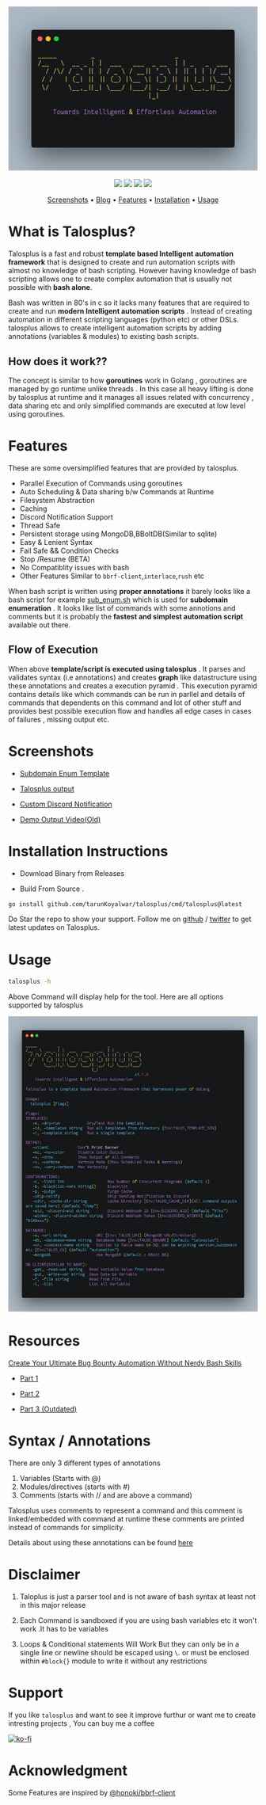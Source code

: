 <p align="center" >
<img src="static/talosplus.png">
</br>
</p>


<p align="center">
<a href="https://opensource.org/licenses/BSD-3-Clause"><img src="https://img.shields.io/badge/license-BSD-_red.svg"></a>
<a href="https://goreportcard.com/badge/github.com/tarunKoyalwar/talosplus"><img src="https://goreportcard.com/badge/github.com/tarunKoyalwar/talosplus"></a>
<a href="https://github.com/tarunKoyalwar/talosplus/releases"><img src="https://img.shields.io/github/release/tarunKoyalwar/talosplus"></a>
<a href="https://twitter.com/KoyalwarTarun"><img src="https://img.shields.io/twitter/follow/KoyalwarTarun.svg?logo=twitter"></a>
</p>

<p align="center">
 <a href="#screenshots">Screenshots</a> •
 <a href="#blogs">Blog</a> •
  <a href="#features">Features</a> •
  <a href="#installation-instructions">Installation</a> •
  <a href="#usage">Usage</a> 
</p>

# What is Talosplus?

Talosplus is a fast and robust **template based Intelligent automation framework** that is designed to create and run automation scripts with almost no knowledge of bash scripting. However having knowledge of bash scripting allows one to create complex automation that is usually not possible with **bash alone**.

Bash was written in 80's in c so it lacks many features that are required to create and run **modern Intelligent automation scripts** . Instead of creating automation in different scripting languages (python etc) or other DSLs. talosplus allows to create intelligent automation scripts by adding annotations (variables & modules) to existing bash scripts.

## How does it work?? 

The concept is similar to how **goroutines** work in Golang , goroutines are managed by go runtime unlike threads . In this case all heavy lifting is done by talosplus at runtime and it manages all issues related with concurrency , data sharing etc and only simplified commands are executed at low level using goroutines.



# Features

These are some oversimplified features that are provided by talosplus.

- Parallel Execution of Commands using goroutines
- Auto Scheduling & Data sharing b/w Commands at Runtime
- Filesystem Abstraction
- Caching 
- Discord Notification Support
- Thread Safe
- Persistent storage using MongoDB,BBoltDB(Similar to sqlite)
- Easy & Lenient Syntax
- Fail Safe && Condition Checks
- Stop /Resume (BETA) 
- No Compatiblity issues with bash
- Other Features Similar to `bbrf-client`,`interlace`,`rush` etc


When bash script is written using **proper annotations** it barely looks like a bash script for example [sub_enum.sh](static/script.png) which is used for **subdomain enumeration** . It looks like list of commands with some annotions and comments but it is probably the **fastest and simplest automation script** available out there.

## Flow of Execution


When above **template/script is executed using talosplus** . It parses and validates syntax (i.e annotations) and creates **graph** like datastructure using these annotations and creates a execution pyramid . This execution pyramid contains details like which commands can be run in parllel and details of commands that dependents on this command and lot of other stuff and provides best possible execution flow and handles all edge cases in cases of failures , missing output etc.

# Screenshots


-  [Subdomain Enum Template](static/script.png)

-  [Talosplus output](static/cmdout.png)

-  [Custom Discord Notification](static/notification.png)

-  [Demo Output Video(Old)](https://asciinema.org/a/qHeRefcO6WOPrWuNAnpcuICLf.svg)

# Installation Instructions

- Download Binary from Releases

- Build From Source .

~~~sh
go install github.com/tarunKoyalwar/talosplus/cmd/talosplus@latest
~~~


Do Star the repo to show  your support.
Follow me on [github](https://github.com/tarunKoyalwar) / [twitter](https://twitter.com/KoyalwarTarun) to get latest updates on Talosplus.



# Usage

```bash
talosplus -h
```

Above Command will display help for the tool. Here are all options supported by talosplus

<img src="./static/help.png" >




# Resources

[Create Your Ultimate Bug Bounty Automation Without Nerdy Bash Skills](https://medium.com/@zealousme/create-your-ultimate-bug-bounty-automation-without-nerdy-bash-skills-part-1-a78c2b109731)

- [Part 1](https://medium.com/@zealousme/create-your-ultimate-bug-bounty-automation-without-nerdy-bash-skills-part-1-a78c2b109731)

- [Part 2](https://medium.com/@zealousme/create-your-ultimate-bug-bounty-automation-without-nerdy-bash-skills-part-2-c8cd72018922)

- [Part 3 (Outdated)](https://medium.com/@zealousme/create-your-ultimate-bug-bounty-automation-without-nerdy-bash-skills-part-3-7ee2b353a781)


# Syntax / Annotations

There are only 3 different types of annotations

1. Variables (Starts with @)
2. Modules/directives  (starts with #)
3. Comments (starts with // and are above a command)

Talosplus uses comments to represent a command and this comment is linked/embedded with command at runtime these comments are printed instead of commands for simplicity.

Details about using these annotations can be found [here](./SYNTAX.md)


# Disclaimer

1. Taloplus is just a parser tool and is not aware of bash syntax at least not in this major release

2. Each Command is sandboxed if you are using bash  variables etc it won't work .It has to be variables

3. Loops & Conditional statements  Will Work But they can only be in a single line or newline should be escaped using `\`. or must be enclosed within `#block{}` module to write it without any restrictions


# Support

If you like `talosplus` and want to see it improve furthur or want me to create intresting projects , You can buy me a coffee 

[![ko-fi](https://ko-fi.com/img/githubbutton_sm.svg)](https://ko-fi.com/B0B4CPU5V)

# Acknowledgment

Some Features are inspired by [@honoki/bbrf-client](https://github.com/honoki/bbrf-client)